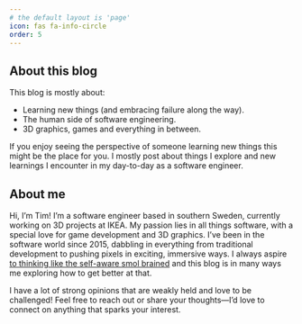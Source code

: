 ```yaml
---
# the default layout is 'page'
icon: fas fa-info-circle
order: 5
---
```


## About this blog

This blog is mostly about:

- Learning new things (and embracing failure along the way).
- The human side of software engineering.
- 3D graphics, games and everything in between.

If you enjoy seeing the perspective of someone learning new things this might be the place for you. I mostly post about things I explore and new learnings I encounter in my day-to-day as a software engineer.

## About me

Hi, I’m Tim! I’m a software engineer based in southern Sweden, currently working on 3D projects at IKEA. My passion lies in all things software, with a special love for game development and 3D graphics. I’ve been in the software world since 2015, dabbling in everything from traditional development to pushing pixels in exciting, immersive ways. I always aspire [to thinking like the self-aware smol brained](https://grugbrain.dev/) and this blog is in many ways me exploring how to get better at that.

I have a lot of strong opinions that are weakly held and love to be challenged! Feel free to reach out or share your thoughts—I’d love to connect on anything that sparks your interest.
